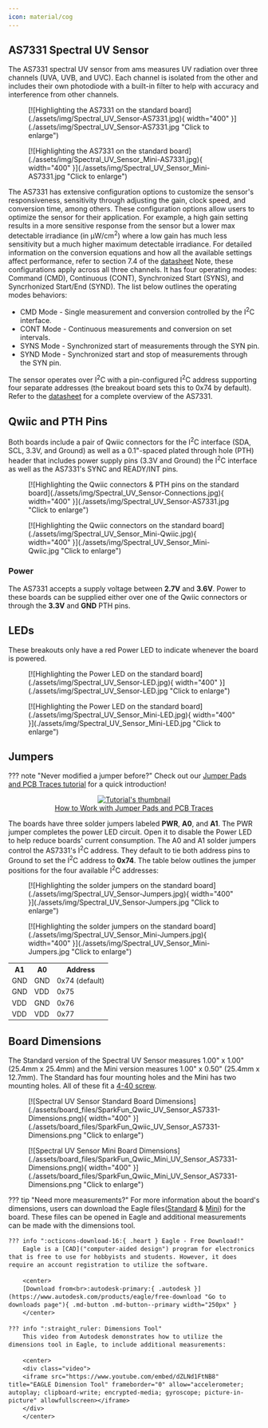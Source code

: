 ```yaml
---
icon: material/cog
---
```


## AS7331 Spectral UV Sensor

The AS7331 spectral UV sensor from ams measures UV radiation over three channels (UVA, UVB, and UVC). Each channel is isolated from the other and includes their own photodiode with a built-in filter to help with accuracy and interference from other channels.

<div class="grid" markdown>

<div markdown>
<figure markdown>
[![Highlighting the AS7331 on the standard board](./assets/img/Spectral_UV_Sensor-AS7331.jpg){ width="400" }](./assets/img/Spectral_UV_Sensor-AS7331.jpg "Click to enlarge")
</figure>
</div>

<div markdown>
<figure markdown>
[![Highlighting the AS7331 on the standard board](./assets/img/Spectral_UV_Sensor_Mini-AS7331.jpg){ width="400" }](./assets/img/Spectral_UV_Sensor_Mini-AS7331.jpg "Click to enlarge")
</figure>
</div>

</div>

The AS7331 has extensive configuration options to customize the sensor's responsiveness, sensitivity through adjusting the gain, clock speed, and conversion time, among others. These configuration options allow users to optimize the sensor for their application. For example, a high gain setting results in a more sensitive response from the sensor but a lower max detectable irradiance (in &micro;W/cm<sup>2</sup>) where a low gain has much less sensitivity but a much higher maximum detectable irradiance. For detailed information on the conversion equations and how all the available settings affect performance, refer to section 7.4 of the [datasheet](./assets/component_documentation/AS7331_DS001047_4-00.pdf) Note, these configurations apply across all three channels. It has four operating modes: Command (CMD), Continuous (CONT), Synchronized Start (SYNS), and Syncrhonized Start/End (SYND). The list below outlines the operating modes behaviors: 

* CMD Mode - Single measurement and conversion controlled by the I<sup>2</sup>C interface.
* CONT Mode - Continuous measurements and conversion on set intervals. 
* SYNS Mode - Synchronized start of measurements through the SYN pin.
* SYND Mode - Synchronized start and stop of measurements through the SYN pin.

 The sensor operates over I<sup>2</sup>C with a pin-configured I<sup>2</sup>C address supporting four separate addresses (the breakout board sets this to 0x74 by default). Refer to the [datasheet](./assets/component_documentation/AS7331_DS001047_4-00.pdf) for a complete overview of the AS7331.


## Qwiic and PTH Pins

Both boards include a pair of Qwiic connectors for the I<sup>2</sup>C interface (SDA, SCL, 3.3V, and Ground) as well as a 0.1"-spaced plated through hole (PTH) header that includes power supply pins (3.3V and Ground) the I<sup>2</sup>C interface as well as the AS7331's SYNC and READY/INT pins.

<div class="grid" markdown>

<div markdown>
<figure markdown>
[![Highlighting the Qwiic connectors & PTH pins on the standard board](./assets/img/Spectral_UV_Sensor-Connections.jpg){ width="400" }](./assets/img/Spectral_UV_Sensor-AS7331.jpg "Click to enlarge")
</figure>
</div>

<div markdown>
<figure markdown>
[![Highlighting the Qwiic connectors on the standard board](./assets/img/Spectral_UV_Sensor_Mini-Qwiic.jpg){ width="400" }](./assets/img/Spectral_UV_Sensor_Mini-Qwiic.jpg "Click to enlarge")
</figure>
</div>

</div>

### Power

The AS7331 accepts a supply voltage between <b>2.7V</b> and <b>3.6V</b>. Power to these boards can be supplied either over one of the Qwiic connectors or through the <b>3.3V</b> and <b>GND</b> PTH pins.



## LEDs

These breakouts only have a red Power LED to indicate whenever the board is powered.

<div class="grid" markdown>

<div markdown>
<figure markdown>
[![Highlighting the Power LED on the standard board](./assets/img/Spectral_UV_Sensor-LED.jpg){ width="400" }](./assets/img/Spectral_UV_Sensor-LED.jpg "Click to enlarge")
</figure>
</div>

<div markdown>
<figure markdown>
[![Highlighting the Power LED on the standard board](./assets/img/Spectral_UV_Sensor_Mini-LED.jpg){ width="400" }](./assets/img/Spectral_UV_Sensor_Mini-LED.jpg "Click to enlarge")
</figure>
</div>

</div>

## Jumpers

??? note "Never modified a jumper before?"
	Check out our <a href="https://learn.sparkfun.com/tutorials/664">Jumper Pads and PCB Traces tutorial</a> for a quick introduction!
	<p align="center">
		<a href="https://learn.sparkfun.com/tutorials/664">
		<img src="https://cdn.sparkfun.com/c/264-148/assets/learn_tutorials/6/6/4/PCB_TraceCutLumenati.jpg" alt="Tutorial's thumbnail"><br>
        How to Work with Jumper Pads and PCB Traces</a>
	</p>

The boards have three solder jumpers labeled <b>PWR</b>, <b>A0</b>, and <b>A1</b>. The PWR jumper completes the power LED circuit. Open it to disable the Power LED to help reduce boards' current consumption. The A0 and A1 solder jumpers control the AS7331's I<sup>2</sup>C address. They default to tie both address pins to Ground to set the I<sup>2</sup>C address to <b>0x74</b>. The table below outlines the jumper positions for the four available I<sup>2</sup>C addresses:

<div class="grid" markdown>

<div markdown>
<figure markdown>
[![Highlighting the solder jumpers on the standard board](./assets/img/Spectral_UV_Sensor-Jumpers.jpg){ width="400" }](./assets/img/Spectral_UV_Sensor-Jumpers.jpg "Click to enlarge")
</figure>
</div>

<div markdown>
<figure markdown>
[![Highlighting the solder jumpers on the standard board](./assets/img/Spectral_UV_Sensor_Mini-Jumpers.jpg){ width="400" }](./assets/img/Spectral_UV_Sensor_Mini-Jumpers.jpg "Click to enlarge")
</figure>
</div>

</div>

<table>
	<tr>
		<th>A1</th>
		<th>A0</th>
		<th>Address</th>
	</tr>
	<tr>
		<td>GND</td>
		<td>GND</td>
		<td>0x74 (default)</td>
	</tr>
	<tr>
		<td>GND</td>
		<td>VDD</td>
		<td>0x75</td>
	</tr>
	<tr>
		<td>VDD</td>
		<td>GND</td>
		<td>0x76</td>
	</tr>
	<tr>
		<td>VDD</td>
		<td>VDD</td>
		<td>0x77</td>
	</tr>
</table>

## Board Dimensions

The Standard version of the Spectral UV Sensor measures 1.00" x 1.00" (25.4mm x 25.4mm) and the Mini version measures 1.00" x 0.50" (25.4mm x 12.7mm). The Standard has four mounting holes and the Mini has two mounting holes. All of these fit a [4-40 screw]().

<div class="grid" markdown>

<div markdown>
<figure markdown>
[![Spectral UV Sensor Standard Board Dimensions](./assets/board_files/SparkFun_Qwiic_UV_Sensor_AS7331-Dimensions.png){ width="400" }](./assets/board_files/SparkFun_Qwiic_UV_Sensor_AS7331-Dimensions.png "Click to enlarge")
</figure>
</div>

<div markdown>
<figure markdown>
[![Spectral UV Sensor Mini Board Dimensions](./assets/board_files/SparkFun_Qwiic_Mini_UV_Sensor_AS7331-Dimensions.png){ width="400" }](./assets/board_files/SparkFun_Qwiic_Mini_UV_Sensor_AS7331-Dimensions.png "Click to enlarge")
</figure>
</div>

</div>

??? tip "Need more measurements?"
	For more information about the board's dimensions, users can download the Eagle files([Standard](./assets/board_files/SparkFun_Qwiic_UV_Sensor_AS7331.zip) & [Mini](./assets/board_files/SparkFun_Qwiic_Mini_UV_Sensor_AS7331.zip)) for the board. These files can be opened in Eagle and additional measurements can be made with the dimensions tool.

	??? info ":octicons-download-16:{ .heart } Eagle - Free Download!"
		Eagle is a [CAD]("computer-aided design") program for electronics that is free to use for hobbyists and students. However, it does require an account registration to utilize the software.

		<center>
		[Download from<br>:autodesk-primary:{ .autodesk }](https://www.autodesk.com/products/eagle/free-download "Go to downloads page"){ .md-button .md-button--primary width="250px" }
		</center>
	
	??? info ":straight_ruler: Dimensions Tool"
		This video from Autodesk demonstrates how to utilize the dimensions tool in Eagle, to include additional measurements:

		<center>
		<div class="video">
		<iframe src="https://www.youtube.com/embed/dZLNd1FtNB8" title="EAGLE Dimension Tool" frameborder="0" allow="accelerometer; autoplay; clipboard-write; encrypted-media; gyroscope; picture-in-picture" allowfullscreen></iframe>
		</div>
		</center>